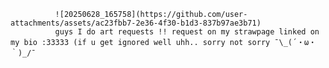               ![20250628_165758](https://github.com/user-attachments/assets/ac23fbb7-2e36-4f30-b1d3-837b97ae3b71)
              guys I do art requests !! request on my strawpage linked on my bio :33333 (if u get ignored well uhh.. sorry not sorry ¯\_(´・ω・｀)_/¯
